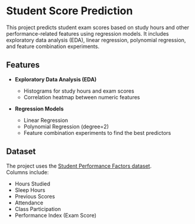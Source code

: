 # Student Score Prediction

This project predicts student exam scores based on study hours and other performance-related features using regression models. It includes exploratory data analysis (EDA), linear regression, polynomial regression, and feature combination experiments.

## Features

- **Exploratory Data Analysis (EDA)**  
  - Histograms for study hours and exam scores  
  - Correlation heatmap between numeric features

- **Regression Models**  
  - Linear Regression  
  - Polynomial Regression (degree=2)  
  - Feature combination experiments to find the best predictors

## Dataset

The project uses the [Student Performance Factors dataset](data/StudentPerformanceFactors.csv).  
Columns include:
- Hours Studied
- Sleep Hours
- Previous Scores
- Attendance
- Class Participation
- Performance Index (Exam Score)



